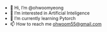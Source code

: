 - 👋 Hi, I’m @ohwoomyeong
- 👀 I’m interested in Artificial Inteligence
- 🌱 I’m currently learning Pytorch
- 📫 How to reach me ohwoom55@gmail.com
